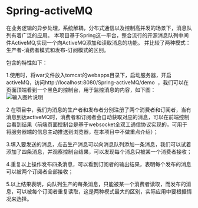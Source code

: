 # Spring-activeMQ
  在业务逻辑的异步处理，系统解耦，分布式通信以及控制高并发的场景下，消息队列有着广泛的应用。
  本项目基于Spring这一平台，整合流行的开源消息队列中间件ActiveMQ,实现一个向ActiveMQ添加和读取消息的功能。
  并比较了两种模式：生产者-消费者模式和发布-订阅模式的区别。
  
包含的特性如下：  
  
1.使用时，将war文件放入tomcat的webapps目录下，启动服务器，开启activeMQ，访问http://localhost:8080/Spring-activeMQ/demo  ，我们可以在页面顶端看到一个黑色的控制台，用于监控消息的内容，如下图：
![输入图片说明](http://git.oschina.net/uploads/images/2016/1116/081248_7013fad4_1110335.jpeg "在这里输入图片标题")

2 在项目中，我们为消息的生产者和发布者分别注册了两个消费者和订阅者，当有消息到达activeMQ时，消费者和订阅者会自动获取对应的消息，可以在前端控制台看到结果（前端页面控制台是基于websocket全双工通信协议实现的，可用于将服务器端的信息主动推送到浏览器，在本项目中不做重点介绍）；

 
3.填入要发送的消息，点击生产消息可以向消息队列添加一条消息，我们可以试着添加了四条消息，并观察控制台结果，可以发现每个消息只被某一个消费者接收； 

 
4.重复以上操作发布四条消息，可以看到订阅者的输出结果，表明每个发布的消息可以被两个订阅者全部接收；
 
   
5.以上结果表明，向队列生产的每条消息，只能被某一个消费者读取，而发布的消息，可以被每个订阅者重复读取，这是两种模式最大的区别，实际应用中要根据情况来选择。
